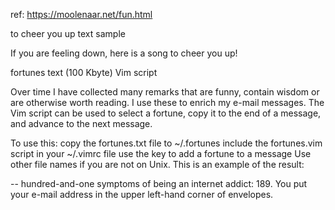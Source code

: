 ref: https://moolenaar.net/fun.html

to cheer you up      text     sample

If you are feeling down, here is a song to cheer you up!


fortunes      text (100 Kbyte)     Vim script

Over time I have collected many remarks that are funny, contain wisdom or are otherwise worth reading. I use these to enrich my e-mail messages. The Vim script can be used to select a fortune, copy it to the end of a message, and advance to the next message.

To use this:
copy the fortunes.txt file to ~/.fortunes
include the fortunes.vim script in your ~/.vimrc file
use the <F5> key to add a fortune to a message
Use other file names if you are not on Unix.
This is an example of the result:

--
hundred-and-one symptoms of being an internet addict:
189. You put your e-mail address in the upper left-hand corner of envelopes.
